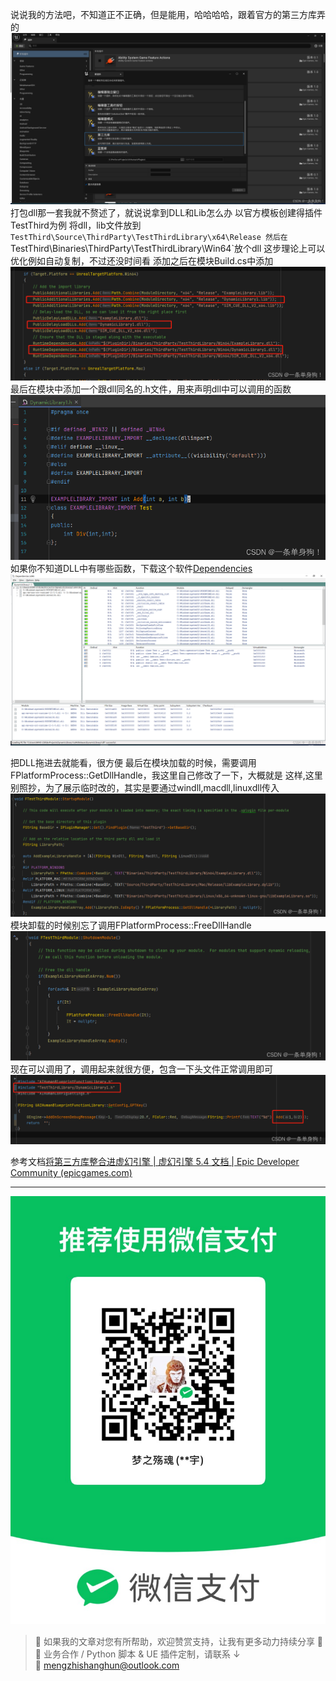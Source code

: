 说说我的方法吧，不知道正不正确，但是能用，哈哈哈哈，跟着官方的第三方库弄的
![](https://raw.githubusercontent.com/mengzhishanghun/mengzhishanghun/main/Blog/Assets/%E5%9B%BE%E7%89%87/Pasted%20image%2020240523184325.png)
打包dll那一套我就不赘述了，就说说拿到DLL和Lib怎么办
以官方模板创建得插件TestThird为例
将dll，lib文件放到`TestThird\Source\ThirdParty\TestThirdLibrary\x64\Release
然后在`TestThird\Binaries\ThirdParty\TestThirdLibrary\Win64`放个dll
这步理论上可以优化例如自动复制，不过还没时间看
添加之后在模块Build.cs中添加
![](https://raw.githubusercontent.com/mengzhishanghun/mengzhishanghun/main/Blog/Assets/%E5%9B%BE%E7%89%87/Pasted%20image%2020240523184539.png)
最后在模块中添加一个跟dll同名的.h文件，用来声明dll中可以调用的函数
![](https://raw.githubusercontent.com/mengzhishanghun/mengzhishanghun/main/Blog/Assets/%E5%9B%BE%E7%89%87/Pasted%20image%2020240523184544.png)
如果你不知道DLL中有哪些函数，下载这个软件[Dependencies](https://github.com/lucasg/Dependencies)
![](https://raw.githubusercontent.com/mengzhishanghun/mengzhishanghun/main/Blog/Assets/%E5%9B%BE%E7%89%87/Pasted%20image%2020240523184622.png)

把DLL拖进去就能看，很方便
最后在模块加载的时候，需要调用FPlatformProcess::GetDllHandle，我这里自己修改了一下，大概就是
这样,这里别照抄，为了展示临时改的，其实是要通过windll,macdll,linuxdll传入
![](https://raw.githubusercontent.com/mengzhishanghun/mengzhishanghun/main/Blog/Assets/%E5%9B%BE%E7%89%87/Pasted%20image%2020240523184647.png)
模块卸载的时候别忘了调用FPlatformProcess::FreeDllHandle
![](https://raw.githubusercontent.com/mengzhishanghun/mengzhishanghun/main/Blog/Assets/%E5%9B%BE%E7%89%87/Pasted%20image%2020240523184654.png)
现在可以调用了，调用起来就很方便，包含一下头文件正常调用即可
![](https://raw.githubusercontent.com/mengzhishanghun/mengzhishanghun/main/Blog/Assets/%E5%9B%BE%E7%89%87/Pasted%20image%2020240523184659.png)

参考文档[将第三方库整合进虚幻引擎 | 虚幻引擎 5.4 文档 | Epic Developer Community (epicgames.com)](https://dev.epicgames.com/documentation/zh-cn/unreal-engine/integrating-third-party-libraries-into-unreal-engine)

---

![微信支付](https://raw.githubusercontent.com/mengzhishanghun/mengzhishanghun/main/PayCodes/WeChatPay.jpg)

> 📢 如果我的文章对您有所帮助，欢迎赞赏支持，让我有更多动力持续分享 🙏  
> 💼 业务合作 / Python 脚本 & UE 插件定制，请联系 ↓  
> 📧 [mengzhishanghun@outlook.com](mengzhishanghun@outlook.com)